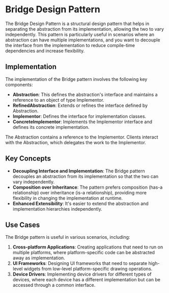 # Bridge Design Pattern

The Bridge Design Pattern is a structural design pattern that helps in separating the abstraction from its implementation, allowing the two to vary independently. This pattern is particularly useful in scenarios where an abstraction can have multiple implementations, and you want to decouple the interface from the implementation to reduce compile-time dependencies and increase flexibility.

## Implementation

The implementation of the Bridge pattern involves the following key components:

- **Abstraction**: This defines the abstraction's interface and maintains a reference to an object of type Implementor.
- **RefinedAbstraction**: Extends or refines the interface defined by Abstraction.
- **Implementor**: Defines the interface for implementation classes.
- **ConcreteImplementor**: Implements the Implementor interface and defines its concrete implementation.

The Abstraction contains a reference to the Implementor. Clients interact with the Abstraction, which delegates the work to the Implementor.

## Key Concepts

- **Decoupling Interface and Implementation**: The Bridge pattern decouples an abstraction from its implementation so that the two can vary independently.
- **Composition over Inheritance**: The pattern prefers composition (has-a relationship) over inheritance (is-a relationship), providing more flexibility in changing the implementation at runtime.
- **Enhanced Extensibility**: It's easier to extend the abstraction and implementation hierarchies independently.

## Use Cases

The Bridge pattern is useful in various scenarios, including:

1. **Cross-platform Applications**: Creating applications that need to run on multiple platforms, where platform-specific code can be abstracted away as implementation.
2. **UI Frameworks**: Designing UI frameworks that need to separate high-level widgets from low-level platform-specific drawing operations.
3. **Device Drivers**: Implementing device drivers for different types of devices, where each device has a different implementation but can be accessed through a common interface.
